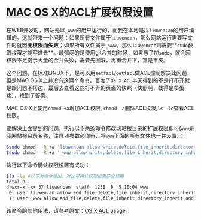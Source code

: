 # [MAC OS X的ACL扩展权限设置](https://www.cnblogs.com/pheye/p/5740815.html)

在WEB开发时，网站是以`_www`的用户运行的，而我在本地是以`liuwencan`的用户编辑的。这就带来一个问题：如果所有文件属于`liuwencan`，那么网站运行需要写文件时就因**无权限而失败**；如果所有文件属于`_www`，那么`liuwencan`则需要**`sudo`获取权限才能写进去**。最郁闷的是使用git合并的时候，如果忘了加`sudo`，就会因权限不足提示大量的合并失败，需要先回滚，再重合并下，甚是不爽。

这个问题，在标准LINUX下，是可以用`setfacl`/`getfacl`做ACL控制解决此问题，但是MAC OS X上并没有这两个命令。百度了`OS X ACL`半天得到的不是打不开就是跟问题不搭边，最后去查看这些打不开的页面的快照（快照啊，找得是多蛋疼），找到了答案。

MAC OS X上使用`chmod +a`增加ACL权限, `chmod -a`删除ACL权限,`ls -le`查看ACL权限。

要解决上面提到的问题，执行以下两条命令修改网站根目录的扩展权限即可(`www`是我网站根目录名称，注意`-R`参数必须有，将`www`下面的所有文件也一并设置）：

```Bash
$sudo chmod  -R +a 'liuwencan allow write,delete,file_inherit,directory_inherit,add_subdirectory' www
$sudo chmod  -R +a '_www allow write,delete,file_inherit,directory_inherit,add_subdirectory' www
```

执行以下命令确认权限设置有成功：

```Bash
$ls -le #以下为命令输出，对比可确认权限设置符合预期
total 0
drwxr-xr-x+ 37 liuwencan  staff  1258  8  5 10:04 www
 0: user:liuwencan allow add_file,delete,file_inherit,directory_inherit,add_subdirectory
 1: user:_www allow add_file,delete,file_inherit,directory_inherit,add_subdirectory
```

该命令的其他用法，请参考原文：[OS X ACL usage](http://cache.baiducontent.com/c?m=9d78d513d99c12fe4fede5234c01d717534380126f868e013894cd47c9221d03506790a63a71525a80803c305dfe1e4bea87672f681e5fe4cab5e920c0e8c3763888506e3643d8&p=87769a47808104ff57ee9475166482&newp=882a9645dd970af81fbe9b7c1b4189231610db2151dcdb01298ffe0cc4241a1a1a3aecbf2620140fd5c47d6002a9485ee8f737783d0834f1f689df08d2ecce7e7bc37073&user=baidu&fm=sc&query=mac+os+x+acl&qid=9253ed90003ad8da&p1=2)。